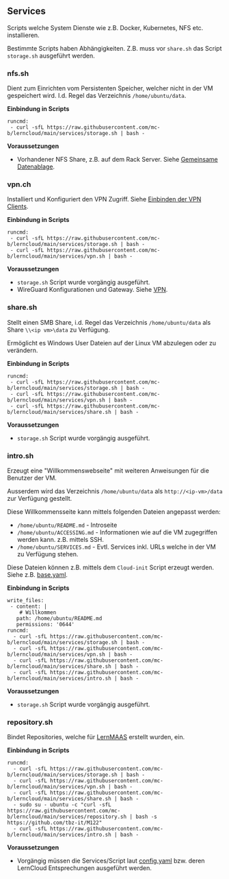 Services
--------

Scripts welche System Dienste wie z.B. Docker, Kubernetes, NFS etc. installieren.

Bestimmte Scripts haben Abhängigkeiten. Z.B. muss vor `share.sh` das Script `storage.sh` ausgeführt werden.

### nfs.sh 

Dient zum Einrichten vom Persistenten Speicher, welcher nicht in der VM gespeichert wird. I.d. Regel das Verzeichnis `/home/ubuntu/data`.

**Einbindung in Scripts**

    runcmd:
     - curl -sfL https://raw.githubusercontent.com/mc-b/lerncloud/main/services/storage.sh | bash -
     
**Voraussetzungen**
* Vorhandener NFS Share, z.B. auf dem Rack Server. Siehe [Gemeinsame Datenablage](https://github.com/mc-b/lernmaas/blob/master/doc/MAAS/Install.md#gemeinsame-datenablage-optional).

### vpn.ch

Installiert und Konfiguriert den VPN Zugriff. Siehe [Einbinden der VPN Clients](https://github.com/mc-b/lernmaas/blob/master/doc/MAAS/GatewayClient.md#einbinden-der-vpn-clients).

**Einbindung in Scripts**

    runcmd:
     - curl -sfL https://raw.githubusercontent.com/mc-b/lerncloud/main/services/storage.sh | bash -
     - curl -sfL https://raw.githubusercontent.com/mc-b/lerncloud/main/services/vpn.sh | bash -
     
**Voraussetzungen**
* `storage.sh` Script wurde vorgängig ausgeführt.    
* WireGuard Konfigurationen und Gateway. Siehe [VPN](https://github.com/mc-b/lernmaas/blob/master/doc/MAAS/Gateway.md#vpn).

### share.sh

Stellt einen SMB Share, i.d. Regel das Verzeichnis `/home/ubuntu/data` als Share `\\<ip vm>\data` zu Verfügung.

Ermöglicht es Windows User Dateien auf der Linux VM abzulegen oder zu verändern.

**Einbindung in Scripts**

    runcmd:
     - curl -sfL https://raw.githubusercontent.com/mc-b/lerncloud/main/services/storage.sh | bash -
     - curl -sfL https://raw.githubusercontent.com/mc-b/lerncloud/main/services/vpn.sh | bash -
     - curl -sfL https://raw.githubusercontent.com/mc-b/lerncloud/main/services/share.sh | bash -
     
**Voraussetzungen**
* `storage.sh` Script wurde vorgängig ausgeführt.    

### intro.sh

Erzeugt eine "Willkommenswebseite" mit weiteren Anweisungen für die Benutzer der VM.

Ausserdem wird das Verzeichnis `/home/ubuntu/data` als `http://<ip-vm>/data` zur Verfügung gestellt.

Diese Willkommensseite kann mittels folgenden Dateien angepasst werden:
* `/home/ubuntu/README.md` - Introseite
* `/home/ubuntu/ACCESSING.md` - Informationen wie auf die VM zugegriffen werden kann. z.B. mittels SSH.
* `/home/ubuntu/SERVICES.md` - Evtl. Services inkl. URLs welche in der VM zu Verfügung stehen.

Diese Dateien können z.B. mittels dem `Cloud-init` Script erzeugt werden. Siehe z.B. [base.yaml](../modules/base.yaml).

**Einbindung in Scripts**

    write_files:
     - content: |
        # Willkommen
       path: /home/ubuntu/README.md
       permissions: '0644' 
    runcmd:
      - curl -sfL https://raw.githubusercontent.com/mc-b/lerncloud/main/services/storage.sh | bash -
      - curl -sfL https://raw.githubusercontent.com/mc-b/lerncloud/main/services/vpn.sh | bash -
      - curl -sfL https://raw.githubusercontent.com/mc-b/lerncloud/main/services/share.sh | bash -
      - curl -sfL https://raw.githubusercontent.com/mc-b/lerncloud/main/services/intro.sh | bash -

**Voraussetzungen**
* `storage.sh` Script wurde vorgängig ausgeführt.

### repository.sh

Bindet Repositories, welche für [LernMAAS](https://github.com/mc-b/lernmaas) erstellt wurden, ein.

**Einbindung in Scripts**

    runcmd:
      - curl -sfL https://raw.githubusercontent.com/mc-b/lerncloud/main/services/storage.sh | bash -
      - curl -sfL https://raw.githubusercontent.com/mc-b/lerncloud/main/services/vpn.sh | bash -
      - curl -sfL https://raw.githubusercontent.com/mc-b/lerncloud/main/services/share.sh | bash -
      - sudo su - ubuntu -c "curl -sfL https://raw.githubusercontent.com/mc-b/lerncloud/main/services/repository.sh | bash -s https://github.com/tbz-it/M122"
      - curl -sfL https://raw.githubusercontent.com/mc-b/lerncloud/main/services/intro.sh | bash -

**Voraussetzungen**
* Vorgängig müssen die Services/Script laut [config.yaml](https://github.com/mc-b/lernmaas/blob/master/config.yaml) bzw. deren LernCloud Entsprechungen ausgeführt werden.

 
